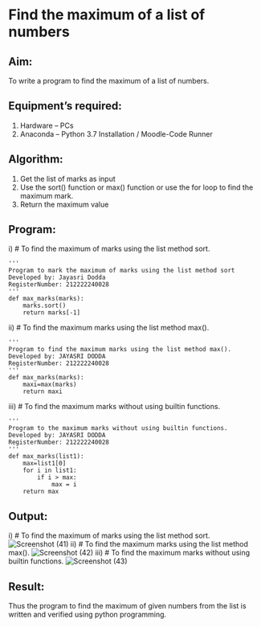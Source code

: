 # Find the maximum of a list of numbers
## Aim:
To write a program to find the maximum of a list of numbers.
## Equipment’s required:
1.	Hardware – PCs
2.	Anaconda – Python 3.7 Installation / Moodle-Code Runner
## Algorithm:
1.	Get the list of marks as input
2.	Use the sort() function or max() function or use the for loop to find the maximum mark.
3.	Return the maximum value
## Program:

i)	# To find the maximum of marks using the list method sort.
```
''' 
Program to mark the maximum of marks using the list method sort
Developed by: Jayasri Dodda
RegisterNumber: 212222240028
'''
def max_marks(marks):
    marks.sort()
    return marks[-1]

```

ii)	# To find the maximum marks using the list method max().
```
''' 
Program to find the maximum marks using the list method max().
Developed by: JAYASRI DODDA
RegisterNumber: 212222240028
'''
def max_marks(marks):
    maxi=max(marks)
    return maxi

```

iii) # To find the maximum marks without using builtin functions.
```
''' 
Program to the maximum marks without using builtin functions.
Developed by: JAYASRI DODDA
RegisterNumber: 212222240028
'''
def max_marks(list1):
    max=list1[0]
    for i in list1:
        if i > max:
            max = i
    return max
```

## Output:
i)	# To find the maximum of marks using the list method sort.
![Screenshot (41)](https://github.com/jayasridodda/FindMaximum/assets/123259278/5709e110-2560-4315-88d8-85d88cfa1fa6)
ii)	# To find the maximum marks using the list method max().
![Screenshot (42)](https://github.com/jayasridodda/FindMaximum/assets/123259278/ece85640-6d9f-4852-be2a-e627b5fbf100)
iii) # To find the maximum marks without using builtin functions.
![Screenshot (43)](https://github.com/jayasridodda/FindMaximum/assets/123259278/7f0b9e3b-c62b-4e92-96f6-5a300ddec373)



## Result:
Thus the program to find the maximum of given numbers from the list is written and verified using python programming.
